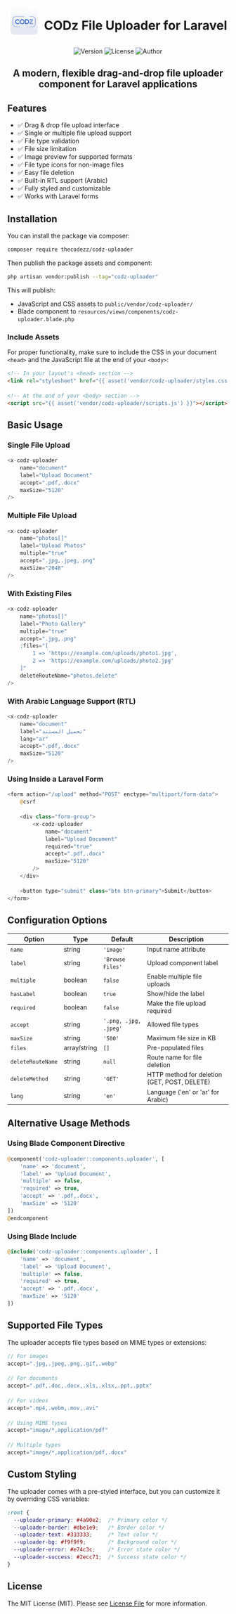 <div align="center">
  <div style="display: flex; align-items: center; justify-content: center;">
    <img width="70" src="imgs/codz-logo.png" alt="CODz Uploader Logo">
    <h1 style="margin-left: 10px;">CODz File Uploader for Laravel</h1>
  </div>

  <p>
    <img src="https://img.shields.io/badge/version-1.0.0-blue.svg" alt="Version">
    <img src="https://img.shields.io/badge/license-MIT-green.svg" alt="License">
    <img src="https://img.shields.io/badge/author-Ahmed%20Ali-orange.svg" alt="Author">
  </p>

  <h2>A modern, flexible drag-and-drop file uploader component for Laravel applications</h2>
</div>

## Features

- ✅ Drag & drop file upload interface
- ✅ Single or multiple file upload support
- ✅ File type validation
- ✅ File size limitation
- ✅ Image preview for supported formats
- ✅ File type icons for non-image files
- ✅ Easy file deletion
- ✅ Built-in RTL support (Arabic)
- ✅ Fully styled and customizable
- ✅ Works with Laravel forms

## Installation

You can install the package via composer:

```bash
composer require thecodezz/codz-uploader
```

Then publish the package assets and component:

```bash
php artisan vendor:publish --tag="codz-uploader"
```

This will publish:
- JavaScript and CSS assets to `public/vendor/codz-uploader/`
- Blade component to `resources/views/components/codz-uploader.blade.php`

### Include Assets

For proper functionality, make sure to include the CSS in your document `<head>` and the JavaScript file at the end of your `<body>`:

```html
<!-- In your layout's <head> section -->
<link rel="stylesheet" href="{{ asset('vendor/codz-uploader/styles.css') }}">

<!-- At the end of your <body> section -->
<script src="{{ asset('vendor/codz-uploader/scripts.js') }}"></script>
```

## Basic Usage

### Single File Upload

```php
<x-codz-uploader 
    name="document"
    label="Upload Document"
    accept=".pdf,.docx"
    maxSize="5120"
/>
```

### Multiple File Upload

```php
<x-codz-uploader 
    name="photos[]"
    label="Upload Photos"
    multiple="true"
    accept=".jpg,.jpeg,.png"
    maxSize="2048"
/>
```

### With Existing Files

```php
<x-codz-uploader 
    name="photos[]"
    label="Photo Gallery"
    multiple="true"
    accept=".jpg,.png"
    :files="[
        1 => 'https://example.com/uploads/photo1.jpg',
        2 => 'https://example.com/uploads/photo2.jpg'
    ]"
    deleteRouteName="photos.delete"
/>
```

### With Arabic Language Support (RTL)

```php
<x-codz-uploader 
    name="document"
    label="تحميل المستند"
    lang="ar"
    accept=".pdf,.docx"
    maxSize="5120"
/>
```

### Using Inside a Laravel Form

```php
<form action="/upload" method="POST" enctype="multipart/form-data">
    @csrf
    
    <div class="form-group">
        <x-codz-uploader 
            name="document"
            label="Upload Document"
            required="true"
            accept=".pdf,.docx"
            maxSize="5120"
        />
    </div>
    
    <button type="submit" class="btn btn-primary">Submit</button>
</form>
```

## Configuration Options

| Option | Type | Default | Description |
|--------|------|---------|-------------|
| `name` | string | `'image'` | Input name attribute |
| `label` | string | `'Browse Files'` | Upload component label |
| `multiple` | boolean | `false` | Enable multiple file uploads |
| `hasLabel` | boolean | `true` | Show/hide the label |
| `required` | boolean | `false` | Make the file upload required |
| `accept` | string | `'.png, .jpg, .jpeg'` | Allowed file types |
| `maxSize` | string | `'500'` | Maximum file size in KB |
| `files` | array/string | `[]` | Pre-populated files |
| `deleteRouteName` | string | `null` | Route name for file deletion |
| `deleteMethod` | string | `'GET'` | HTTP method for deletion (GET, POST, DELETE) |
| `lang` | string | `'en'` | Language ('en' or 'ar' for Arabic) |

## Alternative Usage Methods

### Using Blade Component Directive

```php
@component('codz-uploader::components.uploader', [
    'name' => 'document',
    'label' => 'Upload Document',
    'multiple' => false,
    'required' => true,
    'accept' => '.pdf,.docx',
    'maxSize' => '5120'
])
@endcomponent
```

### Using Blade Include

```php
@include('codz-uploader::components.uploader', [
    'name' => 'document',
    'label' => 'Upload Document',
    'multiple' => false,
    'required' => true,
    'accept' => '.pdf,.docx',
    'maxSize' => '5120'
])
```

## Supported File Types

The uploader accepts file types based on MIME types or extensions:

```php
// For images
accept=".jpg,.jpeg,.png,.gif,.webp"

// For documents
accept=".pdf,.doc,.docx,.xls,.xlsx,.ppt,.pptx"

// For videos
accept=".mp4,.webm,.mov,.avi"

// Using MIME types
accept="image/*,application/pdf"

// Multiple types
accept="image/*,application/pdf,.docx"
```

## Custom Styling

The uploader comes with a pre-styled interface, but you can customize it by overriding CSS variables:

```css
:root {
  --uploader-primary: #4a90e2;  /* Primary color */
  --uploader-border: #dbe1e9;   /* Border color */
  --uploader-text: #333333;     /* Text color */
  --uploader-bg: #f9f9f9;       /* Background color */
  --uploader-error: #e74c3c;    /* Error state color */
  --uploader-success: #2ecc71;  /* Success state color */
}
```

## License

The MIT License (MIT). Please see [License File](LICENSE.md) for more information.
